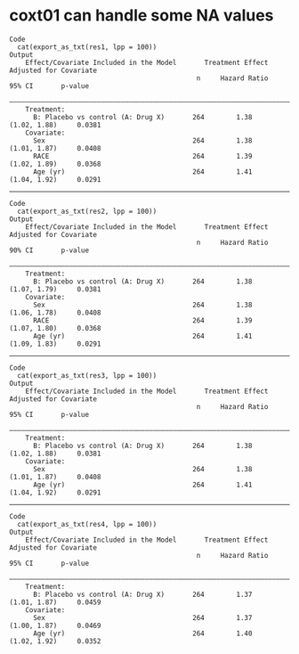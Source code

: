 # coxt01 can handle some NA values

    Code
      cat(export_as_txt(res1, lpp = 100))
    Output
        Effect/Covariate Included in the Model       Treatment Effect Adjusted for Covariate     
                                                   n     Hazard Ratio       95% CI       p-value 
        —————————————————————————————————————————————————————————————————————————————————————————
        Treatment:                                                                               
          B: Placebo vs control (A: Drug X)       264        1.38        (1.02, 1.88)     0.0381 
        Covariate:                                                                               
          Sex                                     264        1.38        (1.01, 1.87)     0.0408 
          RACE                                    264        1.39        (1.02, 1.89)     0.0368 
          Age (yr)                                264        1.41        (1.04, 1.92)     0.0291 

---

    Code
      cat(export_as_txt(res2, lpp = 100))
    Output
        Effect/Covariate Included in the Model       Treatment Effect Adjusted for Covariate     
                                                   n     Hazard Ratio       90% CI       p-value 
        —————————————————————————————————————————————————————————————————————————————————————————
        Treatment:                                                                               
          B: Placebo vs control (A: Drug X)       264        1.38        (1.07, 1.79)     0.0381 
        Covariate:                                                                               
          Sex                                     264        1.38        (1.06, 1.78)     0.0408 
          RACE                                    264        1.39        (1.07, 1.80)     0.0368 
          Age (yr)                                264        1.41        (1.09, 1.83)     0.0291 

---

    Code
      cat(export_as_txt(res3, lpp = 100))
    Output
        Effect/Covariate Included in the Model       Treatment Effect Adjusted for Covariate     
                                                   n     Hazard Ratio       95% CI       p-value 
        —————————————————————————————————————————————————————————————————————————————————————————
        Treatment:                                                                               
          B: Placebo vs control (A: Drug X)       264        1.38        (1.02, 1.88)     0.0381 
        Covariate:                                                                               
          Sex                                     264        1.38        (1.01, 1.87)     0.0408 
          Age (yr)                                264        1.41        (1.04, 1.92)     0.0291 

---

    Code
      cat(export_as_txt(res4, lpp = 100))
    Output
        Effect/Covariate Included in the Model       Treatment Effect Adjusted for Covariate     
                                                   n     Hazard Ratio       95% CI       p-value 
        —————————————————————————————————————————————————————————————————————————————————————————
        Treatment:                                                                               
          B: Placebo vs control (A: Drug X)       264        1.37        (1.01, 1.87)     0.0459 
        Covariate:                                                                               
          Sex                                     264        1.37        (1.00, 1.87)     0.0469 
          Age (yr)                                264        1.40        (1.02, 1.92)     0.0352 

